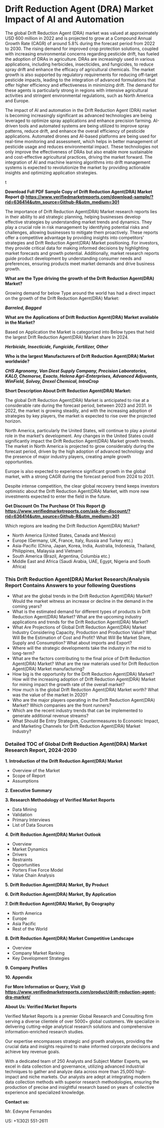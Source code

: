 <meta name="title" content="Global Drift Reduction Agent (DRA) Market Impact of AI and Automation"><meta name="description" content="The global Drift Reduction Agent (DRA) market was valued at approximately USD 600 million in 2022 and is projected to grow at a Compound Annual Growth Rate (CAGR) of a"><meta name="title" content="Drift Reduction Agent (DRA) Market Size, Share, Scope, Trends, Growth, Opportunities, Analysis, Forecast"><h1>Drift Reduction Agent (DRA) Market Impact of AI and Automation</h1><p>The global Drift Reduction Agent (DRA) market was valued at approximately USD 600 million in 2022 and is projected to grow at a Compound Annual Growth Rate (CAGR) of around 5.8% during the forecast period from 2022 to 2030. The rising demand for improved crop protection solutions, coupled with increasing environmental concerns regarding pesticide drift, has fueled the adoption of DRAs in agriculture. DRAs are increasingly used in various applications, including herbicides, insecticides, and fungicides, to reduce spray drift and enhance the efficacy of agricultural chemicals. The market growth is also supported by regulatory requirements for reducing off-target pesticide impacts, leading to the integration of advanced formulations that offer higher efficiency and effectiveness in minimizing drift. The demand for these agents is particularly strong in regions with intensive agricultural activities and stringent environmental regulations, such as North America and Europe.</p><p>The impact of AI and automation in the Drift Reduction Agent (DRA) market is becoming increasingly significant as advanced technologies are being leveraged to optimize spray applications and enhance precision farming. AI-driven tools and automated systems are being utilized to improve spray patterns, reduce drift, and enhance the overall efficiency of pesticide applications. Automated drones and AI-based platforms are being used for real-time monitoring and assessment, which helps in better management of pesticide usage and reduces environmental impact. These technologies not only improve the effectiveness of DRAs but also enable more sustainable and cost-effective agricultural practices, driving the market forward. The integration of AI and machine learning algorithms into drift management systems is expected to revolutionize the market by providing actionable insights and optimizing application strategies.</p>t</p><p id="" class=""><strong>Download Full PDF Sample Copy of Drift Reduction Agent(DRA) Market Report @ <a href="https://www.verifiedmarketreports.com/download-sample/?rid=636414&utm_source=Github-R&utm_medium=301" target="_blank">https://www.verifiedmarketreports.com/download-sample/?rid=636414&utm_source=Github-R&utm_medium=301</a></strong></p><p>The importance of&nbsp;Drift Reduction Agent(DRA) Market research reports lies in their ability to aid strategic planning, helping businesses develop effective strategies by understanding market trends and dynamics. They play a crucial role in risk management by identifying potential risks and challenges, allowing businesses to mitigate them proactively. These reports offer a competitive advantage by providing insights into competitors' strategies and Drift Reduction Agent(DRA) Market positioning. For investors, they provide critical data for making informed decisions by highlighting market forecasts and growth potential. Additionally, market research reports guide product development by understanding consumer needs and preferences, ensuring products meet market demands and drive business growth.</p><p><strong>What are the&nbsp;Type driving the growth of the Drift Reduction Agent(DRA) Market?</strong></p><p id="" class="">Growing demand for below Type around the world has had a direct impact on the growth of the Drift Reduction Agent(DRA) Market:</p><em><strong>Barreled, Bagged</strong></em></p><strong>What are the&nbsp;Applications&nbsp;of Drift Reduction Agent(DRA) Market available in the Market?</strong></p><p id="" class="">Based on Application the Market is categorized into Below types that held the largest Drift Reduction Agent(DRA) Market share In 2024.</p><em><strong>Herbicide, Insecticide, Fungicide, Fertilizer, Other</strong></em></p><strong>Who is the largest Manufacturers of Drift Reduction Agent(DRA) Market worldwide?</strong></p><p><em><strong>CHS Agronomy, Van Diest Supply Company, Precision Laboratories, KALO, Chemorse, Exacto, Helena Agri-Enterprises, Advanced Adjuvants, WinField, Solvay, Drexel Chemical, IntraCrop</strong></em></p><p id="" class=""><strong>Short Description About Drift Reduction Agent(DRA) Market:</strong></p><p>The global Drift Reduction Agent(DRA) Market is anticipated to rise at a considerable rate during the forecast period, between 2023 and 2031. In 2022, the market is growing steadily, and with the increasing adoption of strategies by key players, the market is expected to rise over the projected horizon.</p><p>North America, particularly the United States, will continue to play a pivotal role in the market's development. Any changes in the United States could significantly impact the Drift Reduction Agent(DRA) Market growth trends. The market in North America is projected to grow considerably during the forecast period, driven by the high adoption of advanced technology and the presence of major industry players, creating ample growth opportunities.</p><p>Europe is also expected to experience significant growth in the global market, with a strong CAGR during the forecast period from 2024 to 2031.</p><p>Despite intense competition, the clear global recovery trend keeps investors optimistic about the Drift Reduction Agent(DRA) Market, with more new investments expected to enter the field in the future.</p><p id="" class=""><strong>Get Discount On The Purchase Of This Report @ <a href="https://www.verifiedmarketreports.com/ask-for-discount/?rid=636414&utm_source=Github-R&utm_medium=301" target="_blank">https://www.verifiedmarketreports.com/ask-for-discount/?rid=636414&utm_source=Github-R&utm_medium=301</a></strong></p>Which regions are leading the Drift Reduction Agent(DRA) Market?</p><ul><li>North America (United States, Canada and Mexico)</li><li>Europe (Germany, UK, France, Italy, Russia and Turkey etc.)</li><li>Asia-Pacific (China, Japan, Korea, India, Australia, Indonesia, Thailand, Philippines, Malaysia and Vietnam)</li><li>South America (Brazil, Argentina, Columbia etc.)</li><li>Middle East and Africa (Saudi Arabia, UAE, Egypt, Nigeria and South Africa)</li></ul><h3 id="" class="">This Drift Reduction Agent(DRA) Market Research/Analysis Report Contains Answers to your following Questions</h3><ul><li>What are the global trends in the Drift Reduction Agent(DRA) Market? Would the market witness an increase or decline in the demand in the coming years?</li><li>What is the estimated demand for different types of products in Drift Reduction Agent(DRA) Market? What are the upcoming industry applications and trends for the Drift Reduction Agent(DRA) Market?</li><li>What Are Projections of Global Drift Reduction Agent(DRA) Market Industry Considering Capacity, Production and Production Value? What Will Be the Estimation of Cost and Profit? What Will Be Market Share, Supply and Consumption? What about imports and Export?</li><li>Where will the strategic developments take the industry in the mid to long-term?</li><li>What are the factors contributing to the final price of Drift Reduction Agent(DRA) Market? What are the raw materials used for Drift Reduction Agent(DRA) Market manufacturing?</li><li>How big is the opportunity for the Drift Reduction Agent(DRA) Market? How will the increasing adoption of Drift Reduction Agent(DRA) Market for mining impact the growth rate of the overall market?</li><li>How much is the global Drift Reduction Agent(DRA) Market worth? What was the value of the market In 2020?</li><li>Who are the major players operating in the Drift Reduction Agent(DRA) Market? Which companies are the front runners?</li><li>Which are the recent industry trends that can be implemented to generate additional revenue streams?</li><li>What Should Be Entry Strategies, Countermeasures to Economic Impact, and Marketing Channels for Drift Reduction Agent(DRA) Market Industry?</li></ul><h3 id="" class="">Detailed TOC of Global Drift Reduction Agent(DRA) Market Research Report, 2024-2030</h3><p id="" class=""><strong>1. Introduction of the Drift Reduction Agent(DRA) Market</strong></p><ul><li>Overview of the Market</li><li>Scope of Report</li><li>Assumptions</li></ul><p id="" class=""><strong>2. Executive Summary</strong></p><p id="" class=""><strong>3. Research Methodology of Verified Market Reports</strong></p><ul><li>Data Mining</li><li>Validation</li><li>Primary Interviews</li><li>List of Data Sources</li></ul><p id="" class=""><strong>4. Drift Reduction Agent(DRA) Market Outlook</strong></p><ul><li>Overview</li><li>Market Dynamics</li><li>Drivers</li><li>Restraints</li><li>Opportunities</li><li>Porters Five Force Model</li><li>Value Chain Analysis</li></ul><p id="" class=""><strong>5. Drift Reduction Agent(DRA) Market, By Product</strong></p><p id="" class=""><strong>6. Drift Reduction Agent(DRA) Market, By Application</strong></p><p id="" class=""><strong>7. Drift Reduction Agent(DRA) Market, By Geography</strong></p><ul><li>North America</li><li>Europe</li><li>Asia Pacific</li><li>Rest of the World</li></ul><p id="" class=""><strong>8. Drift Reduction Agent(DRA) Market Competitive Landscape</strong></p><ul><li>Overview</li><li>Company Market Ranking</li><li>Key Development Strategies</li></ul><p id="" class=""><strong>9. Company Profiles</strong></p><p id="" class=""><strong>10. Appendix</strong></p><p id="" class=""><strong>For More Information or Query, Visit @ <a href="https://www.verifiedmarketreports.com/product/drift-reduction-agent-dra-market/" target="_blank">https://www.verifiedmarketreports.com/product/drift-reduction-agent-dra-market/</a></strong></p><p id="" class=""><strong>About Us: Verified Market Reports</strong></p><p id="" class="">Verified Market Reports is a premier Global Research and Consulting firm serving a diverse clientele of over 5000+ global customers. We specialize in delivering cutting-edge analytical research solutions and comprehensive information-enriched research studies.</p><p id="" class="">Our expertise encompasses strategic and growth analyses, providing the crucial data and insights required to make informed corporate decisions and achieve key revenue goals.</p><p id="" class="">With a dedicated team of 250 Analysts and Subject Matter Experts, we excel in data collection and governance, utilizing advanced industrial techniques to gather and analyze data across more than 25,000 high-impact and niche markets. Our analysts are adept at integrating modern data collection methods with superior research methodologies, ensuring the production of precise and insightful research based on years of collective experience and specialized knowledge.</p><p id="" class=""><strong>Contact us:</strong></p><p id="" class="">Mr. Edwyne Fernandes</p><p id="" class="">US: +1(302) 551-2611</p>